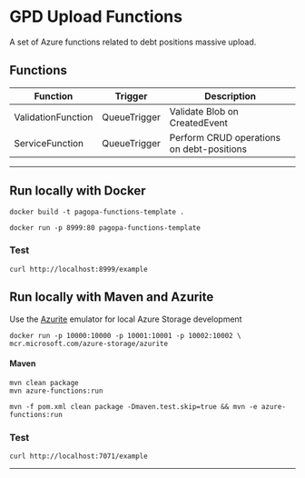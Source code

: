 # GPD Upload Functions

A set of Azure functions related to debt positions massive upload.

## Functions

| Function            | Trigger      | Description                               |
|---------------------|--------------|-------------------------------------------|
| ValidationFunction  | QueueTrigger | Validate Blob on CreatedEvent             |
| ServiceFunction     | QueueTrigger | Perform CRUD operations on debt-positions |

---

## Run locally with Docker
`docker build -t pagopa-functions-template .`

`docker run -p 8999:80 pagopa-functions-template`

### Test
`curl http://localhost:8999/example`

## Run locally with Maven and Azurite

Use the [Azurite](https://learn.microsoft.com/en-us/azure/storage/common/storage-use-azurite?tabs=visual-studio%2Cblob-storage) emulator for local Azure Storage development

```
docker run -p 10000:10000 -p 10001:10001 -p 10002:10002 \
mcr.microsoft.com/azure-storage/azurite
```
#### Maven
```
mvn clean package
mvn azure-functions:run
```

```
mvn -f pom.xml clean package -Dmaven.test.skip=true && mvn -e azure-functions:run
```
### Test
`curl http://localhost:7071/example` 

---